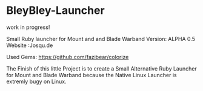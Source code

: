 # BleyBley-Launcher
work in progress!

Small Ruby launcher for Mount and and Blade Warband 
Version: ALPHA 0.5
Website :Josqu.de

Used Gems: https://github.com/fazibear/colorize

The Finish of this little Project is to create a Small Alternative Ruby Launcher for Mount and Blade Warband
because the Native Linux Launcher is extremly bugy on Linux.
